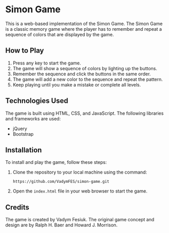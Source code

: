 # Simon Game

This is a web-based implementation of the Simon Game. The Simon Game is a classic memory game where the player has to remember and repeat a sequence of colors that are displayed by the game.

## How to Play

1. Press any key to start the game.
2. The game will show a sequence of colors by lighting up the buttons.
3. Remember the sequence and click the buttons in the same order.
4. The game will add a new color to the sequence and repeat the pattern.
5. Keep playing until you make a mistake or complete all levels.

## Technologies Used

The game is built using HTML, CSS, and JavaScript. 
The following libraries and frameworks are used:

* jQuery
* Bootstrap

## Installation
To install and play the game, follow these steps:

1. Clone the repository to your local machine using the command:

	``` https://github.com/VadymFES/simon-game.git ```

2. Open the ``` index.html ``` file in your web browser to start the game.

## Credits
The game is created by Vadym Fesiuk. The original game concept and design are by Ralph H. Baer and Howard J. Morrison.
